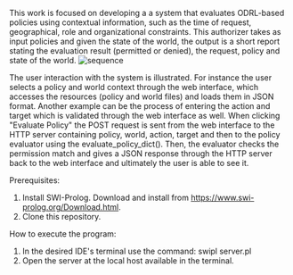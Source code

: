 This work is focused on developing a a system that evaluates ODRL-based policies using contextual information, such as the time of request, geographical, role and organizational constraints. This authorizer takes as input policies and given the state of the world, the output is a short report stating the evaluation result (permitted or denied), the request, policy and state of the world. 
![sequence](https://github.com/user-attachments/assets/7d2d5503-c0d1-49f7-9306-512cffe01a0a)

The user interaction with the system is illustrated. For instance the user selects a policy and world context through the web interface, which accesses the resources (policy and world files) and loads them in JSON format. Another example can be the process of entering the action and target which is validated through the web interface as well. When clicking "Evaluate Policy" the POST request is sent from the web interface to the HTTP server containing policy, world, action, target and then to the policy evaluator using the evaluate_policy_dict(). Then, the evaluator checks the permission match and gives a JSON response through the HTTP server back to the web interface and ultimately the user is able to see it.


Prerequisites:
1. Install SWI-Prolog.
Download and install from https://www.swi-prolog.org/Download.html.
2. Clone this repository.

How to execute the program:

1. In the desired IDE's terminal use the command: swipl server.pl
2. Open the server at the local host available in the terminal.
